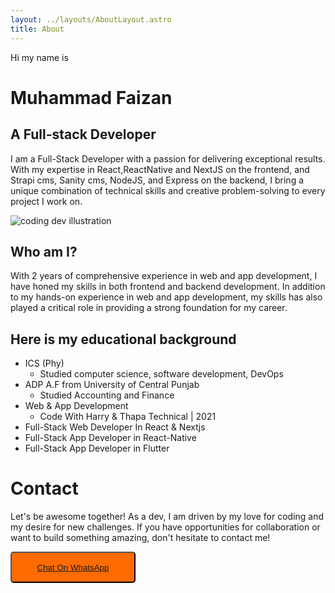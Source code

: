 ```yaml
---
layout: ../layouts/AboutLayout.astro
title: About
---
```


Hi my name is

# Muhammad Faizan

## A Full-stack Developer

I am a Full-Stack Developer with a passion for delivering exceptional results.
With my expertise in React,ReactNative and NextJS on the frontend, and Strapi cms, Sanity cms, NodeJS, and Express on the backend, I bring a unique combination of technical skills and creative problem-solving to every project I work on.

<div>
  <img src="/assets/dev.webp" class="sm:w-1/2 mx-auto" alt="coding dev illustration">
</div>

## Who am I?

With 2 years of comprehensive experience in web and app development, I have honed my skills in both frontend and backend development. In addition to my hands-on experience in web and app development, my skills has also played a critical role in providing a strong foundation for my career.

## Here is my educational background

- ICS (Phy)
  - Studied computer science, software development, DevOps
- ADP A.F from University of Central Punjab
  - Studied Accounting and Finance
- Web & App Development
  - Code With Harry & Thapa Technical | 2021
- Full-Stack Web Developer In React & Nextjs
- Full-Stack App Developer in React-Native
- Full-Stack App Developer in Flutter

# Contact

Let's be awesome together!
As a dev, I am driven by my love for coding and my desire for new challenges. If you have opportunities for collaboration or want to build something amazing, don't hesitate to contact me!

<div><button style="width: 200px; height: 50px; background-color: rgb(255,107,1); border-radius: 5px;"><a href="https://wa.me/message/5IWKM7B67T4KE1">Chat On WhatsApp</button><div/>
